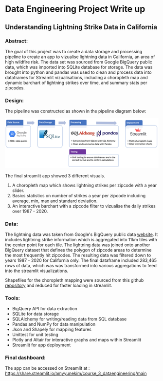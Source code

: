 

# Data Engineering Project Write up

## Understanding Lightning Strike Data in California

### Abstract:

The goal of this project was to create a data storage and processing pipeline to create an app to vizualise lightning data in California, an area of high wildfire risk. The data set was sourced from Google BigQuery public data, which was imported into SQLite database for storage. The data was brought into python and pandas was used to clean and process data into dataframes for Streamlit vizualisations, including a choropleth map and dynamic barchart of lightning strikes over time, and summary stats per zipcodes.


### Design: 

The pipeline was constructed as shown in the pipeline diagram below:

<img src="./images/pipeline_diagram2.png" width="700">

The final streamlit app showed 3 different visuals. 
1. A choropleth map which shows lightning strikes per zipcode with a year slider.
2. Basics statistics on number of strikes a year per zipcode including average, min, max and standard deviation.
3. An interactive barchart with a zipcode filter to vizualise the daily strikes over 1987 - 2020.


### Data:
The lightning data was taken from Google's BigQuery public data [website](https://console.cloud.google.com/marketplace/product/noaa-public/lightning?project=data-engineering-345807). It includes lightning strike information which is aggregated into 11km tiles with the center point for each tile. The lightning data was joined onto another BigQuery dataset that defines the polygon of zipcode areas to determine the most frequently hit zipcodes. 
The resulting data was filtered down to years 1987 - 2020 for California only. The final dataframe included 283,465 rows of data, which was was transformed into various aggregations to feed into the streamlit visualizations.

Shapefiles for the choropleth mapping were sourced from this github [repository](https://github.com/OpenDataDE/State-zip-code-GeoJSON/) and reduced for faster loading in streamlit.


### Tools:
- BigQuery API for data extraction 
- SQLite for data storage
- SQLAlchemy for writing/reading data from SQL database
- Pandas and NumPy for data manipulation  
- Json and Shapely for mapping features
- Unittest for unit testing
- Plotly and Altair for interactive graphs and maps within Streamlit
- Streamlit for app deployment



### Final dashboard:

The app can be accessed on Streamlit at : https://share.streamlit.io/amyyunekim/course_3_dataengineering/main
